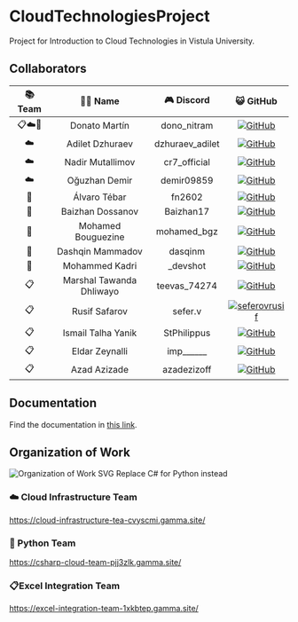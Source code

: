 # CloudTechnologiesProject
Project for Introduction to Cloud Technologies in Vistula University.

## Collaborators
| 📚 Team | 🧑‍💻 Name | 🎮 Discord | 😺 GitHub |
| :---: | :---: | :---: | :---: |
| 📋☁️🐍 | Donato Martín | dono_nitram | [![GitHub](https://img.shields.io/badge/GitHub-dononitram-brightgreen)](https://github.com/dononitram) |
| ☁️ | Adilet Dzhuraev | dzhuraev_adilet | [![GitHub](https://img.shields.io/badge/GitHub-Adiletbaike-brightgreen)](https://github.com/Adiletbaike) |
| ☁️ | Nadir Mutallimov  | cr7_official | [![GitHub](https://img.shields.io/badge/GitHub-mutikn-brightgreen)](https://github.com/mutikn) |
| ☁️ | Oğuzhan Demir | demir09859 | [![GitHub](https://img.shields.io/badge/GitHub-Oguzhan%20Demir-brightgreen)](https://github.com/Oguzhan-Demir) |
| 🐍 | Álvaro Tébar  | fn2602 | [![GitHub](https://img.shields.io/badge/GitHub-fn2602-brightgreen)](https://github.com/fn2602) |
| 🐍 | Baizhan Dossanov | Baizhan17 | [![GitHub](https://img.shields.io/badge/GitHub-Baizhan17-brightgreen)](https://github.com/Baizhan17) |
| 🐍 | Mohamed Bouguezine | mohamed_bgz | [![GitHub](https://img.shields.io/badge/GitHub-mohBgz-brightgreen)](https://github.com/mohBgz) |
| 🐍 | Dashqin Mammadov | dasqinm | [![GitHub](https://img.shields.io/badge/GitHub-Dasqin55-brightgreen)](https://github.com/Dasqin55) |
| 🐍 | Mohammed Kadri | _devshot | [![GitHub](https://img.shields.io/badge/GitHub-mohammed%20kadri-brightgreen)](https://github.com/mohammed-kadri) |
| 📋 | Marshal Tawanda Dhliwayo | teevas_74274 | [![GitHub](https://img.shields.io/badge/GitHub-Teevas74274-brightgreen)](https://github.com/Teevas74274) |
| 📋 | Rusif Safarov | sefer.v | [![seferovrusif](https://img.shields.io/badge/GitHub-seferovrusif-brightgreen)](https://github.com/seferovrusif) |
| 📋 | Ismail Talha Yanik | StPhilippus | [![GitHub](https://img.shields.io/badge/GitHub-azizfilipus-brightgreen)](https://github.com/azizfilipus) |
| 📋 | Eldar Zeynalli | imp______ | [![GitHub](https://img.shields.io/badge/GitHub-eldarzeynalli-brightgreen)](https://github.com/eldarzeynalli) |
| 📋 | Azad Azizade | azadezizoff | [![GitHub](https://img.shields.io/badge/GitHub-freedom2003-brightgreen)](https://github.com/freedom2003) |

## Documentation
Find the documentation in [this link](docs/Documentation.md).

## Organization of Work
![Organization of Work SVG](https://www.mermaidchart.com/raw/471424e6-6aae-452e-89aa-3a9d57dcf0e1?theme=light&version=v0.1&format=svg)
Replace C# for Python instead

### ☁️ Cloud Infrastructure Team
https://cloud-infrastructure-tea-cvyscmi.gamma.site/

### 🐍 Python Team
https://csharp-cloud-team-pjj3zlk.gamma.site/

### 📋Excel Integration Team
https://excel-integration-team-1xkbtep.gamma.site/
